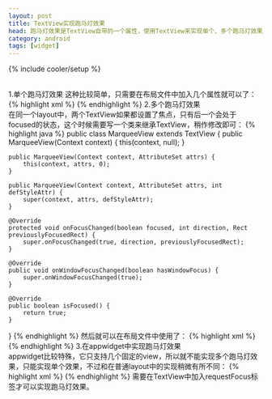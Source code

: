```yaml
---
layout: post
title: TextView实现跑马灯效果
head: 跑马灯效果是TextView自带的一个属性，使用TextView来实现单个、多个跑马灯效果比较简单。
category: android
tags: [widget]
---
```

{% include cooler/setup %}

</br>
1.单个跑马灯效果
这种比较简单，只需要在布局文件中加入几个属性就可以了：
{% highlight xml %}
<TextView
	android:ellipsize="marquee"
	android:focusable="true"
	android:focusableInTouchMode="true"
	android:marqueeRepeatLimit="marquee_forever"
	android:singleLine="true" />
{% endhighlight %}
2.多个跑马灯效果
</br>
在同一个layout中，两个TextView如果都设置了焦点，只有后一个会处于focused的状态，这个时候需要写一个类来继承TextView，稍作修改即可：
{% highlight java %}
public class MarqueeView extends TextView {
	public MarqueeView(Context context) {
		this(context, null);
	}

	public MarqueeView(Context context, AttributeSet attrs) {
		this(context, attrs, 0);
	}

	public MarqueeView(Context context, AttributeSet attrs, int defStyleAttr) {
		super(context, attrs, defStyleAttr);
	}

	@Override
	protected void onFocusChanged(boolean focused, int direction, Rect previouslyFocusedRect) {
		super.onFocusChanged(true, direction, previouslyFocusedRect);
	}

	@Override
	public void onWindowFocusChanged(boolean hasWindowFocus) {
		super.onWindowFocusChanged(true);
	}

	@Override
	public boolean isFocused() {
		return true;
	}
}
{% endhighlight %}
然后就可以在布局文件中使用了：
{% highlight xml %}
<MarqueeView
	android:ellipsize="marquee"
	android:marqueeRepeatLimit="marquee_forever"
	android:singleLine="true" />
{% endhighlight %}
3.在appwidget中实现跑马灯效果
</br>
appwidget比较特殊，它只支持几个固定的view，所以就不能实现多个跑马灯效果，只能实现单个效果，不过和在普通layout中的实现稍微有所不同：
{% highlight xml %}
<TextView
	android:ellipsize="marquee"
	android:focusable="true"
	android:focusableInTouchMode="true"
	android:marqueeRepeatLimit="marquee_forever"
	android:singleLine="true">
	<requestFocus
		android:duplicateParentState="true"
		android:focusable="true"
		android:focusableInTouchMode="true"/>
</TextView>
{% endhighlight %}
需要在TextView中加入requestFocus标签才可以实现跑马灯效果。